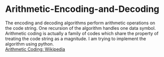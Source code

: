# Arithmetic-Encoding-and-Decoding
The encoding and decoding algorithms perform arithmetic operations on the code string. One recursion of the algorithm handles one data symbol. Arithmetic coding is actually a family of codes which share the property of treating the code string as a magnitude. I am trying to implement the algorithm using python.<br>
[Arithmetic Coding: Wikipedia<br>](https://en.wikipedia.org/wiki/Arithmetic_coding)

